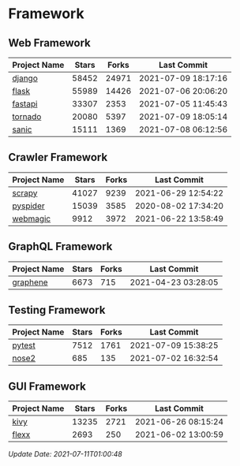 # Framework

## Web Framework
| Project Name | Stars | Forks | Last Commit |
| ------------ | ----- | ----- | ----------- |
| [django](https://github.com/django/django) | 58452 | 24971 | 2021-07-09 18:17:16 |
| [flask](https://github.com/pallets/flask) | 55989 | 14426 | 2021-07-06 20:06:20 |
| [fastapi](https://github.com/tiangolo/fastapi) | 33307 | 2353 | 2021-07-05 11:45:43 |
| [tornado](https://github.com/tornadoweb/tornado) | 20080 | 5397 | 2021-07-09 18:05:14 |
| [sanic](https://github.com/sanic-org/sanic) | 15111 | 1369 | 2021-07-08 06:12:56 |

## Crawler Framework
| Project Name | Stars | Forks | Last Commit |
| ------------ | ----- | ----- | ----------- |
| [scrapy](https://github.com/scrapy/scrapy) | 41027 | 9239 | 2021-06-29 12:54:22 |
| [pyspider](https://github.com/binux/pyspider) | 15039 | 3585 | 2020-08-02 17:34:20 |
| [webmagic](https://github.com/code4craft/webmagic) | 9912 | 3972 | 2021-06-22 13:58:49 |

## GraphQL Framework
| Project Name | Stars | Forks | Last Commit |
| ------------ | ----- | ----- | ----------- |
| [graphene](https://github.com/graphql-python/graphene) | 6673 | 715 | 2021-04-23 03:28:05 |

## Testing Framework
| Project Name | Stars | Forks | Last Commit |
| ------------ | ----- | ----- | ----------- |
| [pytest](https://github.com/pytest-dev/pytest) | 7512 | 1761 | 2021-07-09 15:38:25 |
| [nose2](https://github.com/nose-devs/nose2) | 685 | 135 | 2021-07-02 16:32:54 |

## GUI Framework
| Project Name | Stars | Forks | Last Commit |
| ------------ | ----- | ----- | ----------- |
| [kivy](https://github.com/kivy/kivy) | 13235 | 2721 | 2021-06-26 08:15:24 |
| [flexx](https://github.com/flexxui/flexx) | 2693 | 250 | 2021-06-02 13:00:59 |

*Update Date: 2021-07-11T01:00:48*